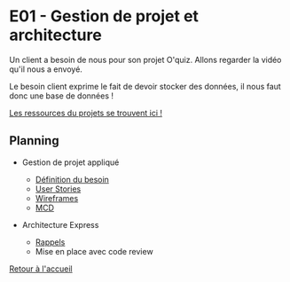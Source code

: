 # E01 - Gestion de projet et architecture

Un client a besoin de nous pour son projet O'quiz. Allons regarder la vidéo qu'il nous a envoyé.

Le besoin client exprime le fait de devoir stocker des données, il nous faut donc une base de données !

[Les ressources du projets se trouvent ici !](./gestion_de_projet/projet_oquiz/)

## Planning

- Gestion de projet appliqué
  - [Définition du besoin](./gestion_de_projet/analyse.md)
  - [User Stories](./gestion_de_projet/user_stories.md)
  - [Wireframes](./gestion_de_projet/wireframes.md)
  - [MCD](./gestion_de_projet/mcd.md)

- Architecture Express
  - [Rappels](./architecture.md)
  - Mise en place avec code review

[Retour à l'accueil](/README.md)
